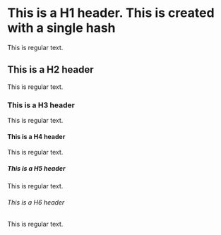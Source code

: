 # This is a H1 header. This is created with a single hash
This is regular text.

## This is a H2 header
This is regular text.

### This is a H3 header
This is regular text.

#### This is a H4 header
This is regular text.

##### This is a H5 header
This is regular text.

###### This is a H6 header
This is regular text.
